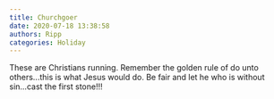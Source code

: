 ```yaml
---
title: Churchgoer
date: 2020-07-18 13:38:58
authors: Ripp
categories: Holiday
---
```


 These are Christians running. Remember the golden rule of do unto others...this is what Jesus would do. Be fair and let he who is without sin...cast the first stone!!!